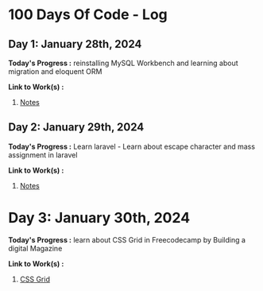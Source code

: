 # 100 Days Of Code - Log

## Day 1: January 28th, 2024

**Today's Progress :** reinstalling MySQL Workbench and learning about migration and eloquent ORM

**Link to Work(s) :** 
1. [Notes](resources/laravel-migration-eloquent.md)

## Day 2: January 29th, 2024

**Today's Progress :** Learn laravel - Learn about escape character and mass assignment in laravel

**Link to Work(s) :** 
1. [Notes](resources/php-mass-assignment.md)

# Day 3: January 30th, 2024
**Today's Progress :** learn about CSS Grid in Freecodecamp by Building a digital Magazine

**Link to Work(s) :**
1. [CSS Grid](resources/css-grid.md)
